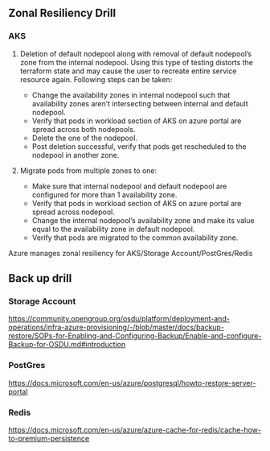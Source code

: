 ## Zonal Resiliency Drill

### AKS
1.	Deletion of default nodepool along with removal of default nodepool’s zone from the internal nodepool. Using this type of testing distorts the terraform state and may cause the user to recreate entire service resource again. 
Following steps can be taken:
    - 	Change the availability zones in internal nodepool such that availability zones aren’t intersecting between internal and default nodepool.
    - Verify that pods in workload section of AKS on azure portal are spread across both nodepools.
    - Delete the one of the nodepool.
    - Post deletion successful, verify that pods get rescheduled to the nodepool in another zone.

2.	Migrate pods from multiple zones to one:
    - Make sure that internal nodepool and default nodepool are configured for more than 1 availability zone.
    - Verify that pods in workload section of AKS on azure portal are spread across nodepool.
    - Change the internal nodepool’s availability zone and make its value equal to the availability zone in default nodepool.
    - Verify that pods are migrated to the common availability zone.

Azure manages zonal resiliency for AKS/Storage Account/PostGres/Redis

## Back up drill

### Storage Account
 
https://community.opengroup.org/osdu/platform/deployment-and-operations/infra-azure-provisioning/-/blob/master/docs/backup-restore/SOPs-for-Enabling-and-Configuring-Backup/Enable-and-configure-Backup-for-OSDU.md#introduction

### PostGres

https://docs.microsoft.com/en-us/azure/postgresql/howto-restore-server-portal

### Redis

https://docs.microsoft.com/en-us/azure/azure-cache-for-redis/cache-how-to-premium-persistence
